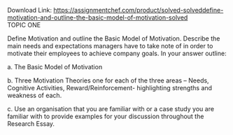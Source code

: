 Download Link: https://assignmentchef.com/product/solved-solveddefine-motivation-and-outline-the-basic-model-of-motivation-solved
<br>
TOPIC ONE

Define Motivation and outline the Basic Model of Motivation. Describe the main needs and expectations managers have to take note of in order to motivate their employees to achieve company goals. In your answer outline:

a. The Basic Model of Motivation

b. Three Motivation Theories one for each of the three areas – Needs, Cognitive Activities, Reward/Reinforcement- highlighting strengths and weakness of each.

c. Use an organisation that you are familiar with or a case study you are familiar with to provide examples for your discussion throughout the Research Essay.